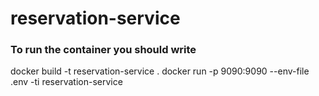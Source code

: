 # reservation-service


### To run the container you should write
docker build -t reservation-service .
docker run -p 9090:9090 --env-file .env -ti reservation-service